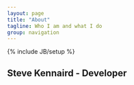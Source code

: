 ```yaml
---
layout: page
title: "About"
tagline: Who I am and what I do
group: navigation
---
```

{% include JB/setup %}

## Steve Kennaird - Developer ##